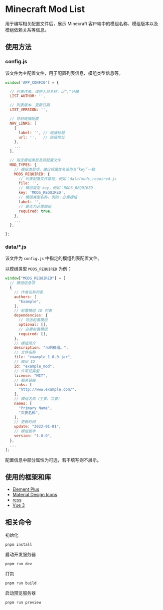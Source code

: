 # Minecraft Mod List

用于编写相关配置文件后，展示 Minecraft 客户端中的模组名称、模组版本以及模组依赖关系等信息。

## 使用方法

### config.js

该文件为主配置文件，用于配置列表信息、模组类型信息等。

```javascript
window['APP_CONFIG'] = {

  // 列表作者、维护人员名称，以“,”分隔
  LIST_AUTHOR: '',

  // 列表版本、更新日期
  LIST_VERSION: '',

  // 导航链接配置
  NAV_LINKS: [
    {
      label: '', // 链接标题
      url: '',   // 链接地址
    },
    ...
  ],

  // 指定模组类型及其配置文件
  MOD_TYPES: {
    // 模组类型项，建议将属性名设为与“key”一致
    MODS_REQUIRED: {
      // 列表配置文件路径，例如：data/mods_required.js
      file: '',
      // 模组类型 key，例如：MODS_REQUIRED
      key: 'MODS_REQUIRED',
      // 模组类型名称，例如：必需模组
      label: '',
      // 是否为必需模组
      required: true,
    },
    ...
  },

};
```

### data/*.js

该文件为 `config.js` 中指定的模组列表配置文件。

以模组类型 `MODS_REQUIRED` 为例：

```javascript
window["MODS_REQUIRED"] = [
  // 模组信息项
  {
    // 作者名称列表
    authors: [
      "Example",
    ],
    // 前置模组 ID 列表
    dependencies: {
      // 可选前置模组
      optional: [],
      // 必需前置模组
      required: [],
    },
    // 模组简介
    description: "示例模组。",
    // 文件名称
    file: "example_1.0.0.jar",
    // 模组 ID
    id: "example_mod",
    // 许可证类型
    license: "MIT",
    // 相关链接
    links: [
      "http://www.example.com/",
    ],
    // 模组名称（主要、次要）
    names: [
      "Primary Name",
      "次要名称",
    ],
    // 更新时间
    update: "2022-01-01",
    // 模组版本
    version: "1.0.0",
  },
  ...
];
```

配置信息中部分属性为可选，若不填写则不展示。

## 使用的框架和库

- [Element Plus](https://element-plus.org/)
- [Material Design Icons](https://materialdesignicons.com/)
- [ress](https://github.com/filipelinhares/ress)
- [Vue 3](https://cn.vuejs.org/)

## 相关命令

初始化

```text
pnpm install
```

启动开发服务器

```text
pnpm run dev
```

打包

```text
pnpm run build
```

启动预览服务器

```text
pnpm run preview
```
